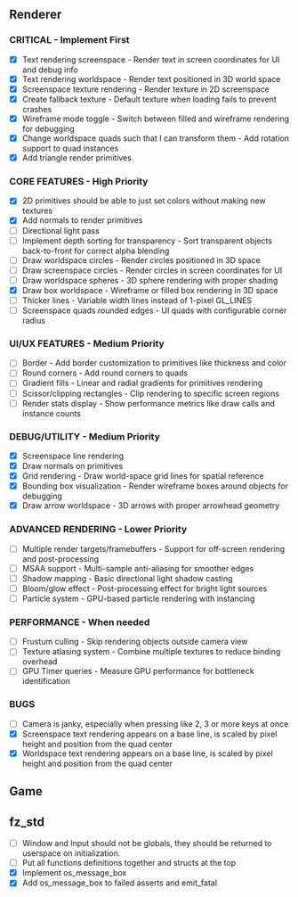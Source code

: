
## Renderer

### CRITICAL - Implement First

- [x] Text rendering screenspace - Render text in screen coordinates for UI and debug info
- [x] Text rendering worldspace - Render text positioned in 3D world space
- [x] Screenspace texture rendering - Render texture in 2D screenspace
- [x] Create fallback texture - Default texture when loading fails to prevent crashes
- [x] Wireframe mode toggle - Switch between filled and wireframe rendering for debugging
- [x] Change worldspace quads such that I can transform them - Add rotation support to quad instances
- [x] Add triangle render primitives

### CORE FEATURES - High Priority

- [x] 2D primitives should be able to just set colors without making new textures
- [x] Add normals to render primitives
- [ ] Directional light pass
- [ ] Implement depth sorting for transparency - Sort transparent objects back-to-front for correct alpha blending
- [ ] Draw worldspace circles - Render circles positioned in 3D space
- [ ] Draw screenspace circles - Render circles in screen coordinates for UI
- [ ] Draw worldspace spheres - 3D sphere rendering with proper shading
- [x] Draw box worldspace - Wireframe or filled box rendering in 3D space
- [ ] Thicker lines - Variable width lines instead of 1-pixel GL_LINES
- [ ] Screenspace quads rounded edges - UI quads with configurable corner radius

### UI/UX FEATURES - Medium Priority

- [ ] Border - Add border customization to primitives like thickness and color
- [ ] Round corners - Add round corners to quads
- [ ] Gradient fills - Linear and radial gradients for primitives rendering
- [ ] Scissor/clipping rectangles - Clip rendering to specific screen regions
- [ ] Render stats display - Show performance metrics like draw calls and instance counts

### DEBUG/UTILITY - Medium Priority

- [x] Screenspace line rendering
- [x] Draw normals on primitives
- [x] Grid rendering - Draw world-space grid lines for spatial reference
- [x] Bounding box visualization - Render wireframe boxes around objects for debugging
- [x] Draw arrow worldspace - 3D arrows with proper arrowhead geometry

### ADVANCED RENDERING - Lower Priority

- [ ] Multiple render targets/framebuffers - Support for off-screen rendering and post-processing
- [ ] MSAA support - Multi-sample anti-aliasing for smoother edges
- [ ] Shadow mapping - Basic directional light shadow casting
- [ ] Bloom/glow effect - Post-processing effect for bright light sources
- [ ] Particle system - GPU-based particle rendering with instancing

### PERFORMANCE - When needed

- [ ] Frustum culling - Skip rendering objects outside camera view
- [ ] Texture atlasing system - Combine multiple textures to reduce binding overhead
- [ ] GPU Timer queries - Measure GPU performance for bottleneck identification

### BUGS 

- [ ] Camera is janky, especially when pressing like 2, 3 or more keys at once
- [x] Screenspace text rendering appears on a base line, is scaled by pixel height and position from the quad center
- [x] Worldspace  text rendering appears on a base line, is scaled by pixel height and position from the quad center

## Game

## fz_std

- [ ] Window and Input should not be globals, they should be returned to userspace on initialization.
- [ ] Put all functions definitions together and structs at the top 
- [x] Implement os_message_box
- [x] Add os_message_box to failed asserts and emit_fatal